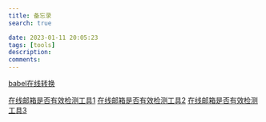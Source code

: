 ```yaml
---
title: 备忘录
search: true

date: 2023-01-11 20:05:23
tags: [tools]
description:
comments:
---
```



[babel在线转换](https://www.babeljs.cn/)

[在线邮箱是否有效检测工具1](http://tool.chacuo.net/mailverify)
[在线邮箱是否有效检测工具2](https://www.emailcamel.com/)
[在线邮箱是否有效检测工具3](https://verify-email.org/)